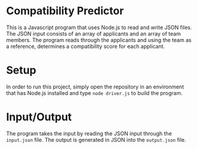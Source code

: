 # Compatibility Predictor
This is a Javascript program that uses Node.js to read and write JSON files. The JSON input consists of an array of applicants and an array of team members. 
The program reads through the applicants and using the team as a reference, determines a compatibility score for each applicant. 

# Setup
In order to run this project, simply open the repository in an environment that has Node.js installed and type `node driver.js` to build the program. 

# Input/Output
The program takes the input by reading the JSON input through the `input.json` file.
The output is generated in JSON into the `output.json` file. 